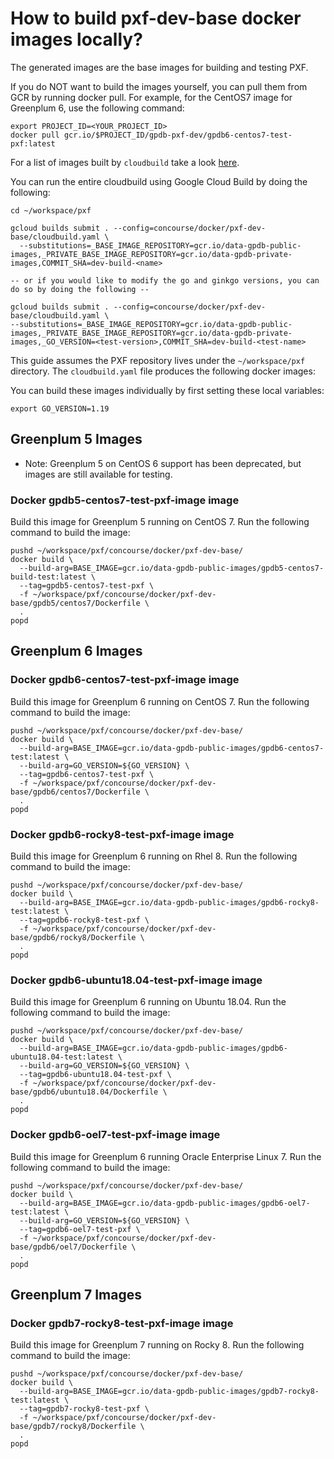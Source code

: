 # How to build pxf-dev-base docker images locally?

The generated images are the base images for building and testing PXF.

If you do NOT want to build the images yourself, you can pull them from GCR
by running docker pull. For example, for the CentOS7 image for Greenplum 6,
use the following command:

    export PROJECT_ID=<YOUR_PROJECT_ID>
    docker pull gcr.io/$PROJECT_ID/gpdb-pxf-dev/gpdb6-centos7-test-pxf:latest

For a list of images built by `cloudbuild` take a look [here](../README.md).

You can run the entire cloudbuild using Google Cloud Build by doing the following:
```
cd ~/workspace/pxf

gcloud builds submit . --config=concourse/docker/pxf-dev-base/cloudbuild.yaml \
  --substitutions=_BASE_IMAGE_REPOSITORY=gcr.io/data-gpdb-public-images,_PRIVATE_BASE_IMAGE_REPOSITORY=gcr.io/data-gpdb-private-images,COMMIT_SHA=dev-build-<name>

-- or if you would like to modify the go and ginkgo versions, you can do so by doing the following --

gcloud builds submit . --config=concourse/docker/pxf-dev-base/cloudbuild.yaml \
--substitutions=_BASE_IMAGE_REPOSITORY=gcr.io/data-gpdb-public-images,_PRIVATE_BASE_IMAGE_REPOSITORY=gcr.io/data-gpdb-private-images,_GO_VERSION=<test-version>,COMMIT_SHA=dev-build-<test-name>
```

This guide assumes the PXF repository lives under the `~/workspace/pxf`
directory. The `cloudbuild.yaml` file produces the following docker images:

You can build these images individually by first setting these local variables:
```
export GO_VERSION=1.19
```
## Greenplum 5 Images

* Note: Greenplum 5 on CentOS 6 support has been deprecated, but images are
  still available for testing.

### Docker gpdb5-centos7-test-pxf-image image

Build this image for Greenplum 5 running on CentOS 7. Run the following
command to build the image:

    pushd ~/workspace/pxf/concourse/docker/pxf-dev-base/
    docker build \
      --build-arg=BASE_IMAGE=gcr.io/data-gpdb-public-images/gpdb5-centos7-build-test:latest \
      --tag=gpdb5-centos7-test-pxf \
      -f ~/workspace/pxf/concourse/docker/pxf-dev-base/gpdb5/centos7/Dockerfile \
      .
    popd

## Greenplum 6 Images

### Docker gpdb6-centos7-test-pxf-image image

Build this image for Greenplum 6 running on CentOS 7. Run the following
command to build the image:

    pushd ~/workspace/pxf/concourse/docker/pxf-dev-base/
    docker build \
      --build-arg=BASE_IMAGE=gcr.io/data-gpdb-public-images/gpdb6-centos7-test:latest \
      --build-arg=GO_VERSION=${GO_VERSION} \
      --tag=gpdb6-centos7-test-pxf \
      -f ~/workspace/pxf/concourse/docker/pxf-dev-base/gpdb6/centos7/Dockerfile \
      .
    popd

### Docker gpdb6-rocky8-test-pxf-image image

Build this image for Greenplum 6 running on Rhel 8. Run the following
command to build the image:

    pushd ~/workspace/pxf/concourse/docker/pxf-dev-base/
    docker build \
      --build-arg=BASE_IMAGE=gcr.io/data-gpdb-public-images/gpdb6-rocky8-test:latest \
      --tag=gpdb6-rocky8-test-pxf \
      -f ~/workspace/pxf/concourse/docker/pxf-dev-base/gpdb6/rocky8/Dockerfile \
      .
    popd

### Docker gpdb6-ubuntu18.04-test-pxf-image image

Build this image for Greenplum 6 running on Ubuntu 18.04. Run the following
command to build the image:

    pushd ~/workspace/pxf/concourse/docker/pxf-dev-base/
    docker build \
      --build-arg=BASE_IMAGE=gcr.io/data-gpdb-public-images/gpdb6-ubuntu18.04-test:latest \
      --build-arg=GO_VERSION=${GO_VERSION} \
      --tag=gpdb6-ubuntu18.04-test-pxf \
      -f ~/workspace/pxf/concourse/docker/pxf-dev-base/gpdb6/ubuntu18.04/Dockerfile \
      .
    popd

### Docker gpdb6-oel7-test-pxf-image image

Build this image for Greenplum 6 running Oracle Enterprise Linux 7. Run the
following command to build the image:

    pushd ~/workspace/pxf/concourse/docker/pxf-dev-base/
    docker build \
      --build-arg=BASE_IMAGE=gcr.io/data-gpdb-public-images/gpdb6-oel7-test:latest \
      --build-arg=GO_VERSION=${GO_VERSION} \
      --tag=gpdb6-oel7-test-pxf \
      -f ~/workspace/pxf/concourse/docker/pxf-dev-base/gpdb6/oel7/Dockerfile \
      .
    popd

## Greenplum 7 Images

### Docker gpdb7-rocky8-test-pxf-image image

Build this image for Greenplum 7 running on Rocky 8. Run the following
command to build the image:

    pushd ~/workspace/pxf/concourse/docker/pxf-dev-base/
    docker build \
      --build-arg=BASE_IMAGE=gcr.io/data-gpdb-public-images/gpdb7-rocky8-test:latest \
      --tag=gpdb7-rocky8-test-pxf \
      -f ~/workspace/pxf/concourse/docker/pxf-dev-base/gpdb7/rocky8/Dockerfile \
      .
    popd

